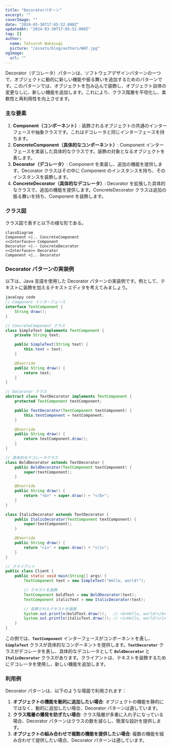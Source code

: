 ```yaml
---
title: "Decoratorパターン"
excerpt: ""
coverImage: ""
date: "2024-03-30T17:05:52.000Z"
updatedAt: "2024-03-30T17:05:52.000Z"
tag: []
author:
  name: Tatsuroh Wakasugi
  picture: "/assets/blog/authors/WAT.jpg"
ogImage:
  url: ""
---
```


Decorator（デコレータ）パターンは、ソフトウェアデザインパターンの一つで、オブジェクトに動的に新しい機能や振る舞いを追加するためのパターンです。このパターンでは、オブジェクトを包み込んで装飾し、オブジェクト自体の変更なしに、新しい機能を追加します。これにより、クラス階層を平坦化し、柔軟性と再利用性を向上させます。

### **主な要素**

1. **Component（コンポーネント）**: 装飾されるオブジェクトの共通のインターフェースや抽象クラスです。これはデコレータと同じインターフェースを持ちます。
2. **ConcreteComponent（具体的なコンポーネント）**: Component インターフェースを実装した具体的なクラスです。装飾の対象となるオブジェクトを表します。
3. **Decorator（デコレータ）**: Component を実装し、追加の機能を提供します。Decorator クラスはその中に Component のインスタンスを持ち、そのインスタンスを装飾します。
4. **ConcreteDecorator（具体的なデコレータ）**: Decorator を拡張した具体的なクラスで、追加の機能を提供します。ConcreteDecorator クラスは追加の振る舞いを持ち、Component を装飾します。

### クラス図

クラス図で表すと以下の様な形である。

```mermaid
classDiagram
Component <|.. ConcreteComponent
<<Interface>> Component
Decorator <|-- ConcreteDecorator
<<Interface>> Decorator
Component <|.. Decorator
```

### **Decorator パターンの実装例**

以下は、Java 言語を使用した Decorator パターンの実装例です。例として、テキストに装飾を加えるテキストエディタを考えてみましょう。

```java
javaCopy code
// Component インターフェース
interface TextComponent {
    String draw();
}

// ConcreteComponent クラス
class SimpleText implements TextComponent {
    private String text;

    public SimpleText(String text) {
        this.text = text;
    }

    @Override
    public String draw() {
        return text;
    }
}

// Decorator クラス
abstract class TextDecorator implements TextComponent {
    protected TextComponent textComponent;

    public TextDecorator(TextComponent textComponent) {
        this.textComponent = textComponent;
    }

    @Override
    public String draw() {
        return textComponent.draw();
    }
}

// 具体的なデコレータクラス
class BoldDecorator extends TextDecorator {
    public BoldDecorator(TextComponent textComponent) {
        super(textComponent);
    }

    @Override
    public String draw() {
        return "<b>" + super.draw() + "</b>";
    }
}

class ItalicDecorator extends TextDecorator {
    public ItalicDecorator(TextComponent textComponent) {
        super(textComponent);
    }

    @Override
    public String draw() {
        return "<i>" + super.draw() + "</i>";
    }
}

// クライアント
public class Client {
    public static void main(String[] args) {
        TextComponent text = new SimpleText("Hello, world!");

        // テキストを装飾
        TextComponent boldText = new BoldDecorator(text);
        TextComponent italicText = new ItalicDecorator(text);

        // 装飾されたテキストを描画
        System.out.println(boldText.draw());   // <b>Hello, world!</b>
        System.out.println(italicText.draw()); // <i>Hello, world!</i>
    }
}

```

この例では、**`TextComponent`** インターフェースがコンポーネントを表し、**`SimpleText`** クラスが具体的なコンポーネントを提供します。**`TextDecorator`** クラスがデコレータを表し、具体的なデコレータとして **`BoldDecorator`** と **`ItalicDecorator`** クラスがあります。クライアントは、テキストを装飾するためにデコレータを使用し、新しい機能を追加します。

### **利用例**

Decorator パターンは、以下のような場面で利用されます：

1. **オブジェクトの機能を動的に追加したい場合**: オブジェクトの機能を静的にではなく、動的に追加したい場合、Decorator パターンは適しています。
2. **クラス階層の爆発を防ぎたい場合**: クラス階層が多重に入れ子になっている場合、Decorator パターンはクラスの数を減らし、簡潔な設計を提供します。
3. **オブジェクトの組み合わせで複数の機能を提供したい場合**: 複数の機能を組み合わせて提供したい場合、Decorator パターンは適しています。

